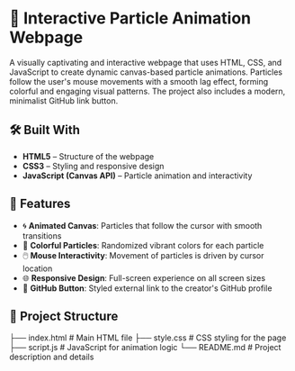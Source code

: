 # 🎨 Interactive Particle Animation Webpage

A visually captivating and interactive webpage that uses HTML, CSS, and JavaScript to create dynamic canvas-based particle animations. Particles follow the user's mouse movements with a smooth lag effect, forming colorful and engaging visual patterns. The project also includes a modern, minimalist GitHub link button.

## 🛠️ Built With

- **HTML5** – Structure of the webpage  
- **CSS3** – Styling and responsive design  
- **JavaScript (Canvas API)** – Particle animation and interactivity  

## 🚀 Features

- 🌀 **Animated Canvas**: Particles that follow the cursor with smooth transitions  
- 🎨 **Colorful Particles**: Randomized vibrant colors for each particle  
- 🖱️ **Mouse Interactivity**: Movement of particles is driven by cursor location  
- 🌐 **Responsive Design**: Full-screen experience on all screen sizes  
- 🔗 **GitHub Button**: Styled external link to the creator's GitHub profile

## 📂 Project Structure
├── index.html # Main HTML file
├── style.css # CSS styling for the page
├── script.js # JavaScript for animation logic
└── README.md # Project description and details


